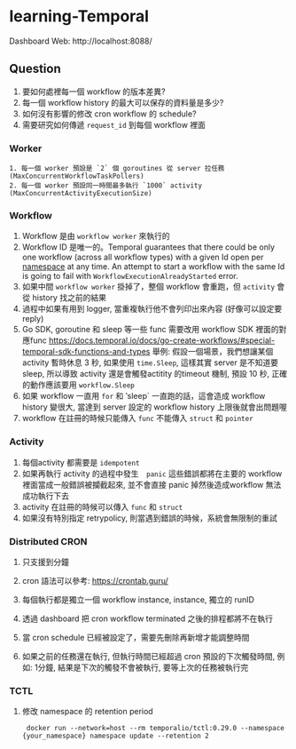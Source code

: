 # learning-Temporal

Dashboard Web: http://localhost:8088/

## Question

1. 要如何處裡每一個 workflow 的版本差異?
3. 每一個 workflow history 的最大可以保存的資料量是多少?
4. 如何沒有影響的修改 cron workflow 的 schedule?
5. 需要研究如何傳遞 `request_id` 到每個 workflow 裡面

### Worker

	1. 每一個 worker 預設是 `2` 個 goroutines 從 server 拉任務 (MaxConcurrentWorkflowTaskPollers)
 	2. 每一個 worker 預設同一時間最多執行 `1000` activity   (MaxConcurrentActivityExecutionSize)

### Workflow

1. Workflow 是由 `workflow worker` 來執行的
2. Workflow ID 是唯一的。Temporal guarantees that there could be only one workflow (across all workflow types) with a given Id open per [namespace](https://docs.temporal.io/docs/learn-glossary#namespace) at any time. An attempt to start a workflow with the same Id is going to fail with `WorkflowExecutionAlreadyStarted` error.
3. 如果中間 `workflow worker` 掛掉了，整個 workflow 會重跑，但 `activity` 會從 history 找之前的結果
4. 過程中如果有用到 logger, 當重複執行他不會列印出來內容 (好像可以設定要 reply)
5. Go SDK, goroutine 和 sleep 等一些 func 需要改用 workflow SDK 裡面的對應func
   https://docs.temporal.io/docs/go-create-workflows/#special-temporal-sdk-functions-and-types
   舉例: 假設一個場景，我們想讓某個 activity 暫時休息 3 秒, 如果使用 `time.Sleep`, 這樣其實 server 是不知道要 sleep, 所以導致 activity 還是會觸發actitity 的timeout 機制, 預設 10 秒, 正確的動作應該要用 `workflow.Sleep`
6. 如果 workflow 一直用 `for` 和 ‵sleep` 一直跑的話，這會造成 workflow history 變很大, 當達到 server 設定的 workflow history 上限後就會出問題喔 
7. workflow 在註冊的時候只能傳入 `func` 不能傳入 `struct` 和 `pointer`

### Activity

1. 每個activity 都需要是 `idempotent`
2. 如果再執行 activity 的過程中發生　`panic` 這些錯誤都將在主要的 workflow 裡面當成一般錯誤被攔截起來, 並不會直接 panic 掉然後造成workflow 無法成功執行下去
3. activity 在註冊的時候可以傳入 `func` 和 `struct`
4. 如果沒有特別指定 retrypolicy, 則當遇到錯誤的時候，系統會無限制的重試

### Distributed CRON

1. 只支援到分鐘

2. cron 語法可以參考: https://crontab.guru/

3. 每個執行都是獨立一個 workflow instance, instance, 獨立的 runID

4. 透過 dashboard 把 cron workflow terminated 之後的排程都將不在執行

5. 當 cron schedule 已經被設定了，需要先刪除再新增才能調整時間

6. 如果之前的任務還在執行, 但執行時間已經超過 cron 預設的下次觸發時間, 例如: 1分鐘, 結果是下次的觸發不會被執行, 要等上次的任務被執行完

### TCTL

1. 修改 namespace 的 retention period

   ```shell
    docker run --network=host --rm temporalio/tctl:0.29.0 --namespace {your_namespace} namespace update --retention 2
   ```

   

   
